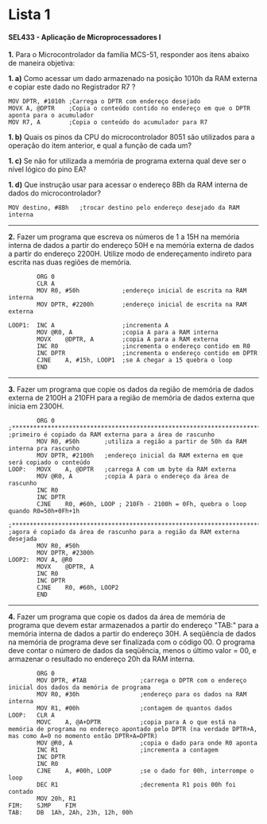 # Lista 1

#### SEL433 - Aplicação de Microprocessadores I

**1.** Para o Microcontrolador da família MCS-51, responder aos itens abaixo de maneira
objetiva:

**1. a)** Como acessar um dado armazenado na posição 1010h da RAM externa e copiar este
dado no Registrador R7 ?

```assembly
MOV DPTR, #1010h ;Carrega o DPTR com endereço desejado
MOVX A, @DPTR    ;Copia o conteúdo contido no endereço em que o DPTR aponta para o acumulador
MOV R7, A        ;Copia o conteúdo do acumulador para R7
```

**1. b)** Quais os pinos da CPU do microcontrolador 8051 são utilizados para a operação do
item anterior, e qual a função de cada um?

**1. c)** Se não for utilizada a memória de programa externa qual deve ser o nível lógico do
pino EA?

**1. d)** Que instrução usar para acessar o endereço 8Bh da RAM interna de dados do
microcontrolador?

```assembly
MOV destino, #8Bh   ;trocar destino pelo endereço desejado da RAM interna
```

---

**2.** Fazer um programa que escreva os números de 1 a 15H na memória interna de dados a
partir do endereço 50H e na memória externa de dados a partir do endereço 2200H. Utilize
modo de endereçamento indireto para escrita nas duas regiões de memória.

```assembly
	    ORG	0
	    CLR	A
	    MOV	R0, #50h            ;endereço inicial de escrita na RAM interna
	    MOV	DPTR, #2200h        ;endereço inicial de escrita na RAM externa
	    
LOOP1:	INC	A                   ;incrementa A
	    MOV	@R0, A              ;copia A para a RAM interna
	    MOVX	@DPTR, A        ;copia A para a RAM externa
	    INC	R0                  ;incrementa o endereço contido em R0
	    INC	DPTR				;incrementa o endereço contido em DPTR
	    CJNE	A, #15h, LOOP1  ;se A chegar a 15 quebra o loop
	    END
```

---

**3.** Fazer um programa que copie os dados da região de memória de dados externa de 2100H
a 210FH para a região de memória de dados externa que inicia em 2300H.

```assembly
        ORG	0	
;*****************************************************************************************
;primeiro é copiado da RAM externa para a área de rascunho
        MOV	R0, #50h       ;utiliza a região a partir de 50h da RAM interna pra rascunho
        MOV	DPTR, #2100h   ;endereço inicial da RAM externa em que será copiado o conteúdo
LOOP:	MOVX	A, @DPTR   ;carrega A com um byte da RAM externa
        MOV	@R0, A         ;copia A para o endereço da área de rascunho
        INC	R0    
        INC	DPTR           
        CJNE	R0, #60h, LOOP ; 210Fh - 2100h = 0Fh, quebra o loop quando R0=50h+0Fh+1h

;*****************************************************************************************
;agora é copiado da área de rascunho para a região da RAM externa desejada
        MOV	R0, #50h
        MOV	DPTR, #2300h
LOOP2:	MOV	A, @R0
        MOVX	@DPTR, A
        INC	R0
        INC	DPTR
        CJNE	R0, #60h, LOOP2
        END
```

---

**4.** Fazer um programa que copie os dados da área de memória de programa que devem
estar armazenados a partir do endereço "TAB:" para a memória interna de dados a partir
do endereço 30H. A seqüência de dados na memória de programa deve ser finalizada
com o código 00. O programa deve contar o número de dados da seqüência, menos o
último valor = 00, e armazenar o resultado no endereço 20h da RAM interna.

```assembly
        ORG	0
        MOV	DPTR, #TAB               ;carrega o DPTR com o endereço inicial dos dados da memória de programa
        MOV	R0, #30h                 ;endereço para os dados na RAM interna
        MOV	R1, #00h                 ;contagem de quantos dados
LOOP:	CLR	A
        MOVC	A, @A+DPTR           ;copia para A o que está na memória de programa no endereço apontado pelo DPTR (na verdade DPTR+A, mas como A=0 no momento então DPTR+A=DPTR)
        MOV	@R0, A                   ;copia o dado para onde R0 aponta
        INC	R1                       ;incrementa a contagem
        INC	DPTR
        INC	R0
        CJNE	A, #00h, LOOP        ;se o dado for 00h, interrompe o loop
        DEC	R1                       ;decrementa R1 pois 00h foi contado
        MOV	20h, R1
FIM:	SJMP	FIM
TAB:	DB	1Ah, 2Ah, 23h, 12h, 00h
```



